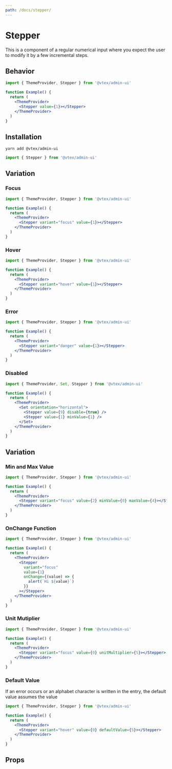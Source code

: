 ```yaml
---
path: /docs/stepper/
---
```


# Stepper

This is a component of a regular numerical input where you expect the user to modify it by a few incremental steps.

## Behavior

```jsx
import { ThemeProvider, Stepper } from '@vtex/admin-ui'

function Example() {
  return (
    <ThemeProvider>
      <Stepper value={1}></Stepper>
    </ThemeProvider>
  )
}
```

## Installation

```static
yarn add @vtex/admin-ui
```

```jsx static
import { Stepper } from '@vtex/admin-ui'
```

## Variation

### Focus

```jsx
import { ThemeProvider, Stepper } from '@vtex/admin-ui'

function Example() {
  return (
    <ThemeProvider>
      <Stepper variant="focus" value={1}></Stepper>
    </ThemeProvider>
  )
}
```

### Hover

```jsx
import { ThemeProvider, Stepper } from '@vtex/admin-ui'

function Example() {
  return (
    <ThemeProvider>
      <Stepper variant="hover" value={1}></Stepper>
    </ThemeProvider>
  )
}
```

### Error

```jsx
import { ThemeProvider, Stepper } from '@vtex/admin-ui'

function Example() {
  return (
    <ThemeProvider>
      <Stepper variant="danger" value={1}></Stepper>
    </ThemeProvider>
  )
}
```

### Disabled

```jsx
import { ThemeProvider, Set, Stepper } from '@vtex/admin-ui'

function Example() {
  return (
    <ThemeProvider>
      <Set orientation="horizontal">
        <Stepper value={9} disable={true} />
        <Stepper value={1} minValue={1} />
      </Set>
    </ThemeProvider>
  )
}
```

## Variation

### Min and Max Value

```jsx
import { ThemeProvider, Stepper } from '@vtex/admin-ui'

function Example() {
  return (
    <ThemeProvider>
      <Stepper variant="focus" value={2} minValue={0} maxValue={4}></Stepper>
    </ThemeProvider>
  )
}
```

### OnChange Function

```jsx
import { ThemeProvider, Stepper } from '@vtex/admin-ui'

function Example() {
  return (
    <ThemeProvider>
      <Stepper
        variant="focus"
        value={1}
        onChange={(value) => {
          alert(`Hi ${value}`)
        }}
      ></Stepper>
    </ThemeProvider>
  )
}
```

### Unit Mutiplier

```jsx
import { ThemeProvider, Stepper } from '@vtex/admin-ui'

function Example() {
  return (
    <ThemeProvider>
      <Stepper variant="focus" value={0} unitMultiplier={5}></Stepper>
    </ThemeProvider>
  )
}
```

### Default Value

If an error occurs or an alphabet character is written in the entry, the default value assumes the value

```jsx
import { ThemeProvider, Stepper } from '@vtex/admin-ui'

function Example() {
  return (
    <ThemeProvider>
      <Stepper variant="hover" value={0} defaultValue={5}></Stepper>
    </ThemeProvider>
  )
}
```

## Props

<proptypes heading="Stepper" component="Stepper" />
